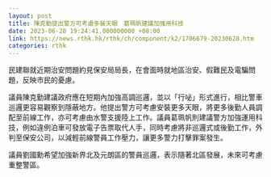 ```yaml
---
layout: post
title: 陳克勤提出警方可考慮多裝天眼　葛珮帆建議加強用科技
date: 2023-06-28 19:24:41.000000000 +08:00
link: https://news.rthk.hk/rthk/ch/component/k2/1706679-20230628.htm
categories: rthk
---
```


民建聯就近期治安問題約見保安局局長，在會面時就地區治安、假難民及電騙問題，反映市民的憂慮。

議員陳克勤建議政府應在短期內加強高調巡邏，並以「行咇」形式進行，相比警車巡邏更容易觀察到隱蔽地方。他提出警方可考慮安裝更多天眼，將更多後勤人員調配至前線工作，亦可考慮由水警支援陸上工作。議員葛珮帆則建議警方加強運用科技，例如違例泊車可發放電子告票取代人手，同時考慮將非巡邏式或後勤工作，外判至保安公司，以減輕前線警員工作壓力，讓更多警力打擊罪案發生。

議員劉國勳希望加強新界北及元朗區的警員巡邏，表示隨著北區發展，未來可考慮重整警區。
